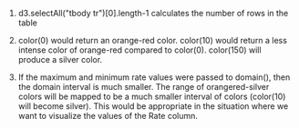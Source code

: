 1. d3.selectAll("tbody tr")[0].length-1 calculates the number of rows in the table

2. color(0) would return an orange-red color. color(10) would return a less intense color of orange-red compared to color(0). color(150) will produce a silver color.

3. If the maximum and minimum rate values were passed to domain(), then the domain interval is much smaller. The range of orangered-silver colors will be mapped to be a much smaller interval of colors (color(10) will become silver). This would be appropriate in the situation where we want to visualize the values of the Rate column. 